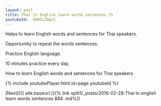```yaml
---
layout: post
title: Thai to English learn words sentences 73 
youtubeId: _b0NZvJDgoI
---
```

 
 
Helps to learn English words and sentences for Thai speakers.

Opportunitiy to repeat the words sentences. 

Practice English language. 
 
10 minutes practice every day. 
 
How to learn English words and sentences for Thai speakers 
 
{% include youtubePlayer.html id=page.youtubeId %}
 
 
[Next]({{ site.baseurl }}{% link  split1/_posts/2016-02-28-Thai to english learn words sentences 884 .md%})
 
